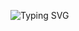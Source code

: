 ![Typing SVG](https://readme-typing-svg.demolab.com?font=Fira+Code&weight=600&size=22&duration=5000&pause=1000&color=FFFFFF&width=1000&lines=Hi%2C+I+am+Adel+%F0%9F%91%8B+%F0%9F%98%83;Interested+in+forecasting+with+machine+learning+and+Bayesian+methods+and+building+and+implementing+AI+for+productivity+enhancements+and+problem-solving.;If+you+would+like+to+reach+out+to+me%2C+write+me+%F0%9F%93%AB+on+LinkedIn%3A+https%3A%2F%2Fwww.linkedin.com%2Fin%2Fadelhaddadin)
